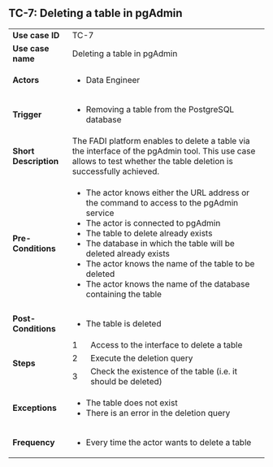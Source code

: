 ## TC-7: Deleting a table in pgAdmin


<table>
  <tr>
   <td><strong>Use case ID</strong>
   </td>
   <td colspan="2" >TC-7
   </td>
  </tr>
  <tr>
   <td><strong>Use case name</strong>
   </td>
   <td colspan="2" >Deleting a table in pgAdmin
   </td>
  </tr>
  <tr>
   <td><strong>Actors</strong>
   </td>
   <td colspan="2" >
<ul>

<li>Data Engineer
</li>
</ul>
   </td>
  </tr>
  <tr>
   <td><strong>Trigger</strong>
   </td>
   <td colspan="2" >
<ul>

<li>Removing a table from the PostgreSQL database
</li>
</ul>
   </td>
  </tr>
  <tr>
   <td><strong>Short Description</strong>
   </td>
   <td colspan="2" >The FADI platform enables to delete a table via the interface of the pgAdmin tool. This use case allows to test whether the table deletion is successfully achieved.
   </td>
  </tr>
  <tr>
   <td><strong>Pre-Conditions</strong>
   </td>
   <td colspan="2" >
<ul>

<li>The actor knows either the URL address or the command to access to the pgAdmin service

<li>The actor is connected to pgAdmin

<li>The table to delete already exists

<li>The database in which the table will be deleted already exists

<li>The actor knows the name of the table to be deleted

<li>The actor knows the name of the database containing the table
</li>
</ul>
   </td>
  </tr>
  <tr>
   <td><strong>Post-Conditions</strong>
   </td>
   <td colspan="2" >
<ul>

<li>The table is deleted
</li>
</ul>
   </td>
  </tr>
  <tr>
   <td rowspan="3" ><strong>Steps</strong>
   </td>
   <td>1
   </td>
   <td>Access to the interface to delete a table
   </td>
  </tr>
  <tr>
   <td>2
   </td>
   <td>Execute the deletion query
   </td>
  </tr>
  <tr>
   <td>3
   </td>
   <td>Check the existence of the table (i.e. it should be deleted)
   </td>
  </tr>
  <tr>
   <td><strong>Exceptions</strong>
   </td>
   <td colspan="2" >
<ul>

<li>The table does not exist

<li>There is an error in the deletion query
</li>
</ul>
   </td>
  </tr>
  <tr>
   <td><strong>Frequency</strong>
   </td>
   <td colspan="2" >
<ul>

<li>Every time the actor wants to delete a table
</li>
</ul>
   </td>
  </tr>
</table>